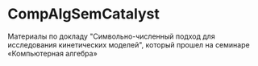 # CompAlgSemCatalyst
Материалы по докладу "Символьно-численный подход для исследования кинетических моделей", который прошел на семинаре «Компьютерная алгебра»
